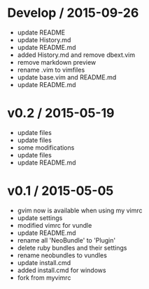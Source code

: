 
Develop / 2015-09-26
====================

  * update README
  * update History.md
  * update README.md
  * added History.md and remove dbext.vim
  * remove markdown preview
  * rename .vim to vimfiles
  * update base.vim and README.md
  * update README.md

v0.2 / 2015-05-19
=================

  * update files
  * update files
  * some modifications
  * update files
  * update README.md

v0.1 / 2015-05-05
=================

  * gvim now is available when using my vimrc
  * update settings
  * modified vimrc for vundle
  * update README.md
  * rename all 'NeoBundle' to 'Plugin'
  * delete ruby bundles and their settings
  * rename neobundles to vundles
  * update install.cmd
  * added install.cmd for windows
  * fork from myvimrc
